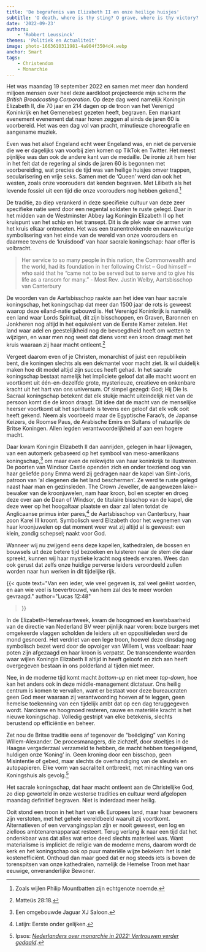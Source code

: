 ```yaml
---
title: 'De begrafenis van Elizabeth II en onze heilige huisjes'
subtitle: 'O death, where is thy sting? O grave, where is thy victory?'
date: '2022-09-23'
authors:
    - 'Robbert Leussinck'
themes: 'Politiek en Actualiteit'
image: photo-1663610311981-4a904f3504d4.webp
anchor: Smart
tags:
    - Christendom
    - Monarchie
---
```


Het was maandag 19 september 2022 en samen met meer dan honderd miljoen mensen over heel deze aardkloot projecteerde mijn scherm *the British Broadcasting Corporation*. Op deze dag werd namelijk Koningin Elizabeth II, die 70 jaar en 214 dagen op de troon van het Verenigd Koninkrijk en het Gemenebest gezeten heeft, begraven. Een markant evenement evenement dat naar horen zeggen al sinds de jaren 60 is voorbereid. Het was een dag vol van pracht, minutieuze choreografie en aangename muziek.

Even was het alsof Engeland echt weer Engeland was, en niet de perversie die we er dagelijks van voorbij zien komen op TikTok en Twitter. Het meest pijnlijke was dan ook de andere kant van de medaille. De ironie zit hem hier in het feit dat de regering al sinds de jaren 60 is begonnen met voorbereiding, wat precies de tijd was van heilige huisjes omver trappen, secularisering en vrije seks. Samen met de ‘Queen’ werd dan ook het westen, zoals onze voorouders dat kenden begraven. Met Lilibeth als het levende fossiel uit een tijd die onze voorouders nog hebben gekend.[^1]

De traditie, zo diep verankerd in deze specifieke cultuur van deze zeer specifieke natie werd door een negental soldaten te ruste gelegd. Daar in het midden van de Westminster Abbey lag Koningin Elizabeth II op het kruispunt van het schip en het transept. Dit is de plek waar de armen van het kruis elkaar ontmoeten. Het was een tranentrekkende en nauwkeurige symbolisering van het einde van de wereld van onze voorouders en daarmee tevens de ‘kruisdood’ van haar sacrale koningschap: haar offer is volbracht.

> Her service to so many people in this nation, the Commonwealth and the world, had its foundation in her following Christ – God himself – who said that he “came not to be served but to serve and to give his life as a ransom for many.” - Most Rev. Justin Welby, Aartsbisschop van Canterbury 

De woorden van de Aartsbisschop raakte aan het idee van haar sacrale koningschap, het koningschap dat meer dan 1500 jaar de rots is geweest waarop deze eiland-natie gebouwd is. Het Verenigd Koninkrijk is namelijk een land waar Lords Spiritual, dit zijn bisschoppen, en Graven, Baronnen en Jonkheren nog altijd in het equivalent van de Eerste Kamer zetelen. Het land waar adel en geestelijkheid nog de bevoegdheid heeft om wetten te wijzigen, en waar men nog weet dat diens vorst een kroon draagt met het kruis waaraan zij haar macht ontleent.[^2]

Vergeet daarom even of je Christen, monarchist of juist een republikein bent, die koningen slechts als een dekmantel voor macht ziet. Ik wil duidelijk maken hoe dit model altijd zijn succes heeft gehad. In het sacrale koningschap bestaat namelijk het impliciete geloof dat alle macht woont en voortkomt uit één-en-dezelfde grote, mysterieuze, creatieve en onkenbare kracht uit het hart van ons universum. Of simpel gezegd: God; Hij Die Is. Sacraal koningschap betekent dat elk stukje macht uiteindelijk niet van de persoon komt die de kroon draagt. Dit idee dat de macht van de menselijke heerser voortkomt uit het spirituele is tevens een geloof dat elk volk ooit heeft gekend. Neem als voorbeeld maar de Egyptische Farao’s, de Japanse Keizers, de Roomse Paus, de Arabische Emirs en Sultans of natuurlijk de Britse Koningen. Allen legden verantwoordelijkheid af aan een hogere macht.

 Daar kwam Koningin Elizabeth II dan aanrijden, gelegen in haar lijkwagen, van een automerk gebaseerd op het symbool van meso-amerikaans koningschap,[^3] om maar even de reikwijdte van haar koninkrijk te illustreren. De poorten van Windsor Castle openden zich en onder toeziend oog van haar geliefde pony Emma werd zij gedragen naar de kapel van Sint-Joris, patroon van ‘al diegenen die het land beschermen’. Ze werd te ruste gelegd naast haar man en gezinsleden. The Crown Jeweller, de aangewezen lakei-bewaker van de kroonjuwelen, nam haar kroon, bol en scepter en droeg deze over aan de Dean of Windsor, de titulaire bisschop van de kapel, die deze weer op het hoogaltaar plaatste en daar zal laten totdat de Anglicaanse primus inter pares,[^4] de Aartsbisschop van Canterbury, haar zoon Karel III kroont. Symbolisch werd Elizabeth door het wegnemen van haar kroonjuwelen op dat moment weer wat zij altijd al is geweest: een klein, zondig schepsel; naakt voor God. 

Wanneer wij nu zwijgend eens deze kapellen, kathedralen, de bossen en bouwsels uit deze betere tijd bezoeken en luisteren naar de stem die daar spreekt, kunnen wij haar mystieke kracht nog steeds ervaren. Wees dan ook gerust dat zelfs onze huidige perverse leiders veroordeeld zullen worden naar hun werken in dit tijdelijke rijk.

{{< quote
	text="Van een ieder, wie veel gegeven is, zal veel geëist worden, en aan wie veel is toevertrouwd, van hem zal des te meer worden gevraagd."
	author="Lucas 12:48"
>}}

In de Elizabeth-Hemelvaartweek, kwam de hoogmoed en kwetsbaarheid van de directie van Nederland BV weer pijnlijk naar voren: boze burgers met omgekeerde vlaggen scholden de leiders uit en oppositieleden werd de mond gesnoerd. Het verdriet van een lege troon, hoewel deze dinsdag nog symbolisch bezet werd door de opvolger van Willem I, was voelbaar: haar poten zijn afgezaagd en haar kroon is verpatst. De transcendente waarden waar wijlen Koningin Elizabeth II altijd in heeft geloofd en zich aan heeft overgegeven bestaan in ons polderland al tijden niet meer. 

Nee, in de moderne tijd komt macht *bottom-up* en niet meer *top-down*, hoe kan het anders ook in deze middle-management dictatuur. Ons heilig centrum is komen te vervallen, want er bestaat voor deze bureaucraten geen God meer waaraan zij verantwoording hoeven af te leggen, geen hemelse toekenning van een tijdelijk ambt dat op een dag teruggegeven wordt. Narcisme en hoogmoed resteren, rauwe en materiële kracht is het nieuwe koningschap. Volledig gestript van elke betekenis, slechts berustend op efficiëntie en beheer. 

Zet nou de Britse traditie eens af tegenover de “beëdiging” van Koning Willem-Alexander. De procesmanagers, die zichzelf, door stoeltjes in de Haagse vergaderzaal verzameld te hebben, de macht hebben toegeëigend, huldigen onze ‘Koning’ in. Geen kroning door een bisschop, geen Misintentie of gebed, maar slechts de overhandiging van de sleutels en autopapieren. Elke vorm van sacraliteit ontbreekt, met minachting van ons Koningshuis als gevolg.[^5] 

Het sacrale koningschap, dat haar macht ontleent aan de Christelijke God, zo diep geworteld in onze westerse tradities en cultuur werd afgelopen maandag definitief begraven. Niet is inderdaad meer heilig.

Ooit stond een troon in het hart van elk Europees land, maar haar bewoners zijn verstoten, met het gehele wereldbeeld waaruit zij voortkomt. Alternatieven of een vervangingsplan zijn er nooit geweest, een log en zielloos ambtenarenapparaat resteert. Terug verlang ik naar een tijd dat het ondenkbaar was dat alles wat ertoe deed slechts materieel was. Want materialisme is impliciet de religie van de moderne mens, daarom wordt de kerk en het koningschap ook op puur materiële wijze bekeken: het is niet kostenefficiënt. Onthoud dan maar goed dat er nog steeds iets is boven de torenspitsen van onze kathedralen, namelijk de Hemelse Troon met haar eeuwige, onveranderlijke Bewoner.

[^1]: Zoals wijlen Philip Mountbatten zijn echtgenote noemde.
[^2]: Matteüs 28:18.
[^3]: Een omgebouwde Jaguar XJ Saloon.
[^4]: Latijn: Eerste onder gelijken.
[^5]: Ipsos: *[Nederlanders over monarchie in 2022: Vertrouwen verder gedaald](<Nederlanders over monarchie in 2022: vertrouwen in koning verder gedaald>)*.
